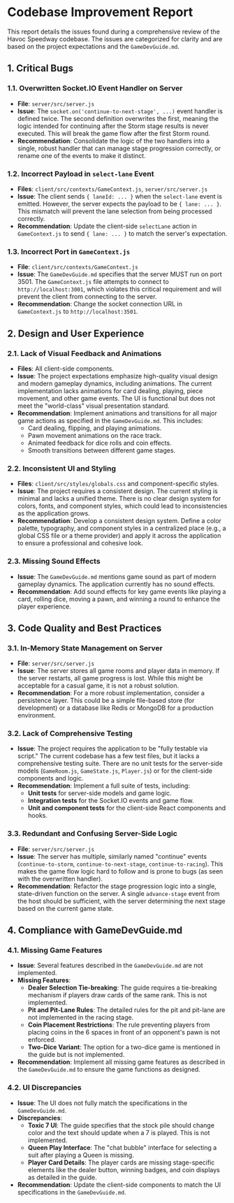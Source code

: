 # Codebase Improvement Report

This report details the issues found during a comprehensive review of the Havoc Speedway codebase. The issues are categorized for clarity and are based on the project expectations and the `GameDevGuide.md`.

## 1. Critical Bugs

### 1.1. Overwritten Socket.IO Event Handler on Server

- **File**: `server/src/server.js`
- **Issue**: The `socket.on('continue-to-next-stage', ...)` event handler is defined twice. The second definition overwrites the first, meaning the logic intended for continuing after the Storm stage results is never executed. This will break the game flow after the first Storm round.
- **Recommendation**: Consolidate the logic of the two handlers into a single, robust handler that can manage stage progression correctly, or rename one of the events to make it distinct.

### 1.2. Incorrect Payload in `select-lane` Event

- **Files**: `client/src/contexts/GameContext.js`, `server/src/server.js`
- **Issue**: The client sends `{ laneId: ... }` when the `select-lane` event is emitted. However, the server expects the payload to be `{ lane: ... }`. This mismatch will prevent the lane selection from being processed correctly.
- **Recommendation**: Update the client-side `selectLane` action in `GameContext.js` to send `{ lane: ... }` to match the server's expectation.

### 1.3. Incorrect Port in `GameContext.js`

- **File**: `client/src/contexts/GameContext.js`
- **Issue**: The `GameDevGuide.md` specifies that the server MUST run on port 3501. The `GameContext.js` file attempts to connect to `http://localhost:3001`, which violates this critical requirement and will prevent the client from connecting to the server.
- **Recommendation**: Change the socket connection URL in `GameContext.js` to `http://localhost:3501`.

## 2. Design and User Experience

### 2.1. Lack of Visual Feedback and Animations

- **Files**: All client-side components.
- **Issue**: The project expectations emphasize high-quality visual design and modern gameplay dynamics, including animations. The current implementation lacks animations for card dealing, playing, piece movement, and other game events. The UI is functional but does not meet the "world-class" visual presentation standard.
- **Recommendation**: Implement animations and transitions for all major game actions as specified in the `GameDevGuide.md`. This includes:
  - Card dealing, flipping, and playing animations.
  - Pawn movement animations on the race track.
  - Animated feedback for dice rolls and coin effects.
  - Smooth transitions between different game stages.

### 2.2. Inconsistent UI and Styling

- **Files**: `client/src/styles/globals.css` and component-specific styles.
- **Issue**: The project requires a consistent design. The current styling is minimal and lacks a unified theme. There is no clear design system for colors, fonts, and component styles, which could lead to inconsistencies as the application grows.
- **Recommendation**: Develop a consistent design system. Define a color palette, typography, and component styles in a centralized place (e.g., a global CSS file or a theme provider) and apply it across the application to ensure a professional and cohesive look.

### 2.3. Missing Sound Effects

- **Issue**: The `GameDevGuide.md` mentions game sound as part of modern gameplay dynamics. The application currently has no sound effects.
- **Recommendation**: Add sound effects for key game events like playing a card, rolling dice, moving a pawn, and winning a round to enhance the player experience.

## 3. Code Quality and Best Practices

### 3.1. In-Memory State Management on Server

- **File**: `server/src/server.js`
- **Issue**: The server stores all game rooms and player data in memory. If the server restarts, all game progress is lost. While this might be acceptable for a casual game, it is not a robust solution.
- **Recommendation**: For a more robust implementation, consider a persistence layer. This could be a simple file-based store (for development) or a database like Redis or MongoDB for a production environment.

### 3.2. Lack of Comprehensive Testing

- **Issue**: The project requires the application to be "fully testable via script." The current codebase has a few test files, but it lacks a comprehensive testing suite. There are no unit tests for the server-side models (`GameRoom.js`, `GameState.js`, `Player.js`) or for the client-side components and logic.
- **Recommendation**: Implement a full suite of tests, including:
  - **Unit tests** for server-side models and game logic.
  - **Integration tests** for the Socket.IO events and game flow.
  - **Unit and component tests** for the client-side React components and hooks.

### 3.3. Redundant and Confusing Server-Side Logic

- **File**: `server/src/server.js`
- **Issue**: The server has multiple, similarly named "continue" events (`continue-to-storm`, `continue-to-next-stage`, `continue-to-racing`). This makes the game flow logic hard to follow and is prone to bugs (as seen with the overwritten handler).
- **Recommendation**: Refactor the stage progression logic into a single, state-driven function on the server. A single `advance-stage` event from the host should be sufficient, with the server determining the next stage based on the current game state.

## 4. Compliance with GameDevGuide.md

### 4.1. Missing Game Features

- **Issue**: Several features described in the `GameDevGuide.md` are not implemented.
- **Missing Features**:
  - **Dealer Selection Tie-breaking**: The guide requires a tie-breaking mechanism if players draw cards of the same rank. This is not implemented.
  - **Pit and Pit-Lane Rules**: The detailed rules for the pit and pit-lane are not implemented in the racing stage.
  - **Coin Placement Restrictions**: The rule preventing players from placing coins in the 6 spaces in front of an opponent's pawn is not enforced.
  - **Two-Dice Variant**: The option for a two-dice game is mentioned in the guide but is not implemented.
- **Recommendation**: Implement all missing game features as described in the `GameDevGuide.md` to ensure the game functions as designed.

### 4.2. UI Discrepancies

- **Issue**: The UI does not fully match the specifications in the `GameDevGuide.md`.
- **Discrepancies**:
  - **Toxic 7 UI**: The guide specifies that the stock pile should change color and the text should update when a 7 is played. This is not implemented.
  - **Queen Play Interface**: The "chat bubble" interface for selecting a suit after playing a Queen is missing.
  - **Player Card Details**: The player cards are missing stage-specific elements like the dealer button, winning badges, and coin displays as detailed in the guide.
- **Recommendation**: Update the client-side components to match the UI specifications in the `GameDevGuide.md`.
